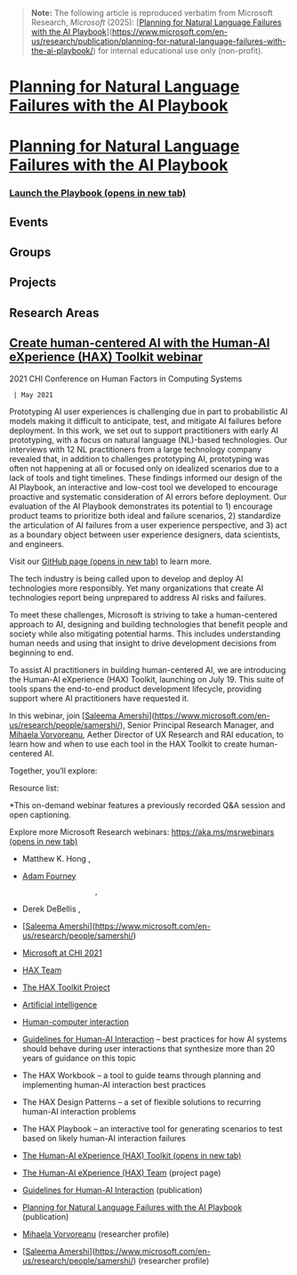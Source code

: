 > **Note:** The following article is reproduced verbatim from
> Microsoft Research, *Microsoft* (2025):
> [[Planning for Natural Language Failures with the AI Playbook](https://www.microsoft.com/en-us/research/publication/planning-for-natural-language-failures-with-the-ai-playbook/)](https://www.microsoft.com/en-us/research/publication/planning-for-natural-language-failures-with-the-ai-playbook/)
> for internal educational use only (non-profit).

# [Planning for Natural Language Failures with the AI Playbook](https://www.microsoft.com/en-us/research/publication/planning-for-natural-language-failures-with-the-ai-playbook/)

# [Planning for Natural Language Failures with the AI Playbook](https://www.microsoft.com/en-us/research/publication/planning-for-natural-language-failures-with-the-ai-playbook/)

### [Launch the Playbook (opens in new tab)](https://microsoft.github.io/HAXPlaybook/)

## Events

## Groups

## Projects

## Research Areas

## [Create human-centered AI with the Human-AI eXperience (HAX) Toolkit webinar](https://www.microsoft.com/en-us/research/video/create-human-centered-ai-with-the-human-ai-experience-hax-toolkit-webinar/)

2021 CHI Conference on Human Factors in Computing Systems

	 | May 2021

Prototyping AI user experiences is challenging due in part to probabilistic AI models making it difficult to anticipate, test, and mitigate AI failures before deployment. In this work, we set out to support practitioners with early AI prototyping, with a focus on natural language (NL)-based technologies. Our interviews with 12 NL practitioners from a large technology company revealed that, in addition to challenges prototyping AI, prototyping was often not happening at all or focused only on idealized scenarios due to a lack of tools and tight timelines. These findings informed our design of the AI Playbook, an interactive and low-cost tool we developed to encourage proactive and systematic consideration of AI errors before deployment. Our evaluation of the AI Playbook demonstrates its potential to 1) encourage product teams to prioritize both ideal and failure scenarios, 2) standardize the articulation of AI failures from a user experience perspective, and 3) act as a boundary object between user experience designers, data scientists, and engineers.

Visit our [GitHub page (opens in new tab)](https://github.com/microsoft/HAXPlaybook) to learn more.

The tech industry is being called upon to develop and deploy AI technologies more responsibly. Yet many organizations that create AI technologies report being unprepared to address AI risks and failures.

To meet these challenges, Microsoft is striving to take a human-centered approach to AI, designing and building technologies that benefit people and society while also mitigating potential harms. This includes understanding human needs and using that insight to drive development decisions from beginning to end.

To assist AI practitioners in building human-centered AI, we are introducing the Human-AI eXperience (HAX) Toolkit, launching on July 19. This suite of tools spans the end-to-end product development lifecycle, providing support where AI practitioners have requested it.

In this webinar, join [[Saleema Amershi](https://www.microsoft.com/en-us/research/people/samershi/)](https://www.microsoft.com/en-us/research/people/samershi/), Senior Principal Research Manager, and [Mihaela Vorvoreanu](https://www.microsoft.com/en-us/research/people/mivorvor/), Aether Director of UX Research and RAI education, to learn how and when to use each tool in the HAX Toolkit to create human-centered AI.

Together, you’ll explore:

Resource list:

*This on-demand webinar features a previously recorded Q&A session and open captioning.

Explore more Microsoft Research webinars: [https://aka.ms/msrwebinars (opens in new tab)](https://aka.ms/msrwebinars)

- Matthew K. Hong
						,
- [Adam Fourney](https://www.microsoft.com/en-us/research/people/adamfo/)

						,
- Derek DeBellis
						,
- [[Saleema Amershi](https://www.microsoft.com/en-us/research/people/samershi/)](https://www.microsoft.com/en-us/research/people/samershi/)

- [Microsoft at CHI 2021](https://www.microsoft.com/en-us/research/event/chi-2021/)

- [HAX Team](https://www.microsoft.com/en-us/research/group/hax-team/)

- [The HAX Toolkit Project](https://www.microsoft.com/en-us/research/project/hax-toolkit/)

- [Artificial intelligence](https://www.microsoft.com/en-us/research/research-area/artificial-intelligence/)
- [Human-computer interaction](https://www.microsoft.com/en-us/research/research-area/human-computer-interaction/)

- [Guidelines for Human-AI Interaction](https://www.microsoft.com/en-us/research/publication/guidelines-for-human-ai-interaction/) – best practices for how AI systems should behave during user interactions that synthesize more than 20 years of guidance on this topic
- The HAX Workbook – a tool to guide teams through planning and implementing human-AI interaction best practices
- The HAX Design Patterns – a set of flexible solutions to recurring human-AI interaction problems
- The HAX Playbook – an interactive tool for generating scenarios to test based on likely human-AI interaction failures

- [The Human-AI eXperience (HAX) Toolkit (opens in new tab)](https://aka.ms/haxtoolkit)
- [The Human-AI eXperience (HAX) Team](https://www.microsoft.com/en-us/research/project/hax-toolkit/) (project page)
- [Guidelines for Human-AI Interaction](https://www.microsoft.com/en-us/research/publication/guidelines-for-human-ai-interaction/) (publication)
- [Planning for Natural Language Failures with the AI Playbook](https://www.microsoft.com/en-us/research/publication/planning-for-natural-language-failures-with-the-ai-playbook/) (publication)
- [Mihaela Vorvoreanu](https://www.microsoft.com/en-us/research/people/mivorvor/) (researcher profile)
- [[Saleema Amershi](https://www.microsoft.com/en-us/research/people/samershi/)](https://www.microsoft.com/en-us/research/people/samershi/) (researcher profile)